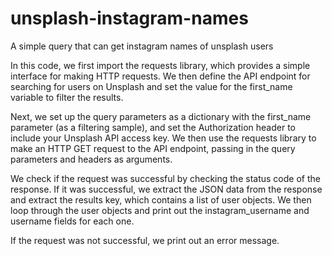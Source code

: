 # unsplash-instagram-names
A simple query that can get instagram names of unsplash users

In this code, we first import the requests library, which provides a simple interface for making HTTP requests. We then define the API endpoint for searching for users on Unsplash and set the value for the first_name variable to filter the results.

Next, we set up the query parameters as a dictionary with the first_name parameter (as a filtering sample), and set the Authorization header to include your Unsplash API access key. We then use the requests library to make an HTTP GET request to the API endpoint, passing in the query parameters and headers as arguments.

We check if the request was successful by checking the status code of the response. If it was successful, we extract the JSON data from the response and extract the results key, which contains a list of user objects. We then loop through the user objects and print out the instagram_username and username fields for each one.

If the request was not successful, we print out an error message.
